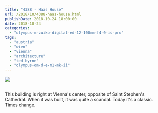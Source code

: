 ```yaml
---
title: "4388 - Haas House"
url: /2018/10/4388-haas-house.html
publishDate: 2018-10-24 18:00:00
date: 2018-10-24
categories: 
  - "olympus-m-zuiko-digital-ed-12-100mm-f4-0-is-pro"
tags: 
  - "austria"
  - "wien"
  - "vienna"
  - "architecture"
  - "ted-byrne"
  - "olympus-om-d-e-m1-mk-ii"
---
```

<div class="container">
<div class="center"><a target="_blank" href="https://d25zfm9zpd7gm5.cloudfront.net/1200x1200/2017/20170802_164918_lr.jpg"><img class="webfeedsFeaturedVisual" src="https://d25zfm9zpd7gm5.cloudfront.net/0600x0600/2017/20170802_164918_lr.jpg" /></a></div>
</div>
<br />

This building is right at Vienna's center, opposite of Saint
Stephen's Cathedral. When it was built, it was quite a scandal.
Today it's a classic. Times change.